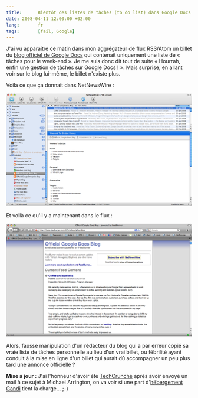 ```yaml
---
title:      Bientôt des listes de tâches (to do list) dans Google Docs ?
date: 2008-04-11 12:00:00 +02:00
lang:       fr
tags:       [fail, Google]
---
```


J'ai vu apparaître ce matin dans mon aggrégateur de flux RSS/Atom un billet du [blog officiel de Google Docs](http://googledocs.blogspot.com/) qui contenait uniquement une liste de « tâches pour le week-end ». Je me suis donc dit tout de suite « Hourrah, enfin une gestion de tâches sur Google Docs ! ». Mais surprise, en allant voir sur le blog lui-même, le billet n'existe plus.

Voilà ce que ça donnait dans NetNewsWire :

![](GoogleDocsToDoListsYes.png "Des listes de tâches dans Google Docs ?")

Et voilà ce qu'il y a maintenant dans le flux :

![](GoogleDocsToDoListsNo.png "Ou pas…")

Alors, fausse manipulation d'un rédacteur du blog qui a par erreur copié sa vraie liste de tâches personnelle au lieu d'un vrai billet, ou fébrilité ayant conduit à la mise en ligne d'un billet qui aurait dû accompagner un peu plus tard une annonce officielle ?

**Mise à jour :** J'ai l'honneur d'avoir été [TechCrunché](http://www.techcrunch.com/2008/04/11/google-launching-todo-list-product/) après avoir envoyé un mail à ce sujet à Michael Arrington, on va voir si une part d'[hébergement Gandi](http://www.gandi.net/hebergement/) tient la charge… ;-)

